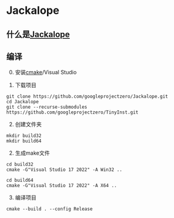 # Jackalope

## 什么是[Jackalope](https://github.com/googleprojectzero/Jackalope)

<DocsAD/>

## 编译

0. 安装[cmake](https://cmake.org/download/)/Visual Studio

1. 下载项目

```shell
git clone https://github.com/googleprojectzero/Jackalope.git
cd Jackalope
git clone --recurse-submodules https://github.com/googleprojectzero/TinyInst.git
```

2. 创建文件夹

```shell
mkdir build32
mkdir build64
```

2. 生成make文件

```shell
cd build32
cmake -G"Visual Studio 17 2022" -A Win32 ..
```

```shell
cd build64
cmake -G"Visual Studio 17 2022" -A X64 ..
```

3. 编译项目

```shell
cmake --build . --config Release
```

